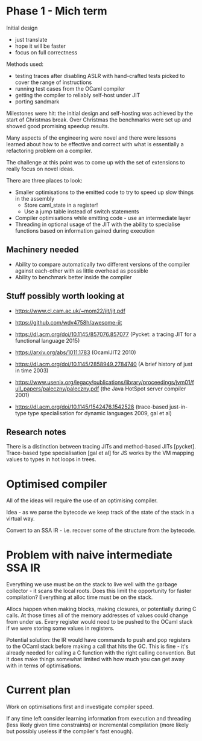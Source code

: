 # Phase 1 - Mich term

Initial design

- just translate
- hope it will be faster
- focus on full correctness

Methods used:

- testing traces after disabling ASLR with hand-crafted tests picked to cover the range of
  instructions
- running test cases from the OCaml compiler
- getting the compiler to reliably self-host under JIT
- porting sandmark

Milestones were hit: the initial design and self-hosting was achieved by the start of Christmas
break. Over Christmas the benchmarks were set up and showed good promising speedup results.

Many aspects of the engineering were novel and there were lessons learned about how to be effective
and correct with what is essentially a refactoring problem on a compiler.

The challenge at this point was to come up with the set of extensions to really focus on novel
ideas.

There are three places to look:

- Smaller optimisations to the emitted code to try to speed up slow things in the assembly
  - Store caml_state in a register!
  - Use a jump table instead of switch statements
- Compiler optimisations while emitting code - use an intermediate layer
- Threading in optional usage of the JIT with the ability to specialise functions based on
  information gained during execution

## Machinery needed

- Ability to compare automatically two different versions of the compiler against each-other with
  as little overhead as possible
- Ability to benchmark better inside the compiler

## Stuff possibly worth looking at

- https://www.cl.cam.ac.uk/~mom22/jit/jit.pdf
- https://github.com/wdv4758h/awesome-jit

- https://dl.acm.org/doi/10.1145/857076.857077 (Pycket: a tracing JIT for a functional language 2015)
- https://arxiv.org/abs/1011.1783 (OcamlJIT2 2010)
- https://dl.acm.org/doi/10.1145/2858949.2784740 (A brief history of just in time 2003)
- https://www.usenix.org/legacy/publications/library/proceedings/jvm01/full_papers/paleczny/paleczny.pdf (the Java HotSpot server compiler 2001)
- https://dl.acm.org/doi/10.1145/1542476.1542528 (trace-based just-in-type type specialisation for
  dynamic languages 2009, gal et al)

## Research notes

There is a distinction between tracing JITs and method-based JITs [pycket]. Trace-based type
specialisation [gal et al] for JS works by the VM mapping values to types in hot loops in trees.

# Optimised compiler

All of the ideas will require the use of an optimising compiler.

Idea - as we parse the bytecode we keep track of the state of the stack in a virtual way.

Convert to an SSA IR - i.e. recover some of the structure from the bytecode.

# Problem with naive intermediate SSA IR

Everything we use must be on the stack to live well with the garbage collector - it scans the local
roots. Does this limit the opportunity for faster compilation? Everything at alloc time must be on
the stack.

Allocs happen when making blocks, making closures, or potentially during C calls. At those times
all of the memory addresses of values could change from under us. Every register would need to be
pushed to the OCaml stack if we were storing some values in registers.

Potential solution: the IR would have commands to push and pop registers to the OCaml stack before
making a call that hits the GC. This is fine - it's already needed for calling a C function with
the right calling convention. But it does make things somewhat limited with how much you can get
away with in terms of optimisations.

# Current plan

Work on optimisations first and investigate compiler speed.

If any time left consider learning information from execution and threading (less likely given time
constraints) or incremental compilation (more likely but possibly useless if the compiler's fast
enough).
